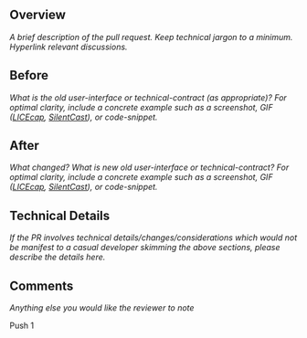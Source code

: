 Overview
----------------------------------------
_A brief description of the pull request. Keep technical jargon to a minimum. Hyperlink relevant discussions._

Before
----------------------------------------
_What is the old user-interface or technical-contract (as appropriate)?_
_For optimal clarity, include a concrete example such as a screenshot, GIF ([LICEcap](http://www.cockos.com/licecap/), [SilentCast](https://github.com/colinkeenan/silentcast)), or code-snippet._

After
----------------------------------------
_What changed? What is new old user-interface or technical-contract?_
_For optimal clarity, include a concrete example such as a screenshot, GIF ([LICEcap](http://www.cockos.com/licecap/), [SilentCast](https://github.com/colinkeenan/silentcast)), or code-snippet._

Technical Details
----------------------------------------
_If the PR involves technical details/changes/considerations which would not be manifest to a casual developer skimming the above sections, please describe the details here._

Comments
----------------------------------------
_Anything else you would like the reviewer to note_

Push 1

